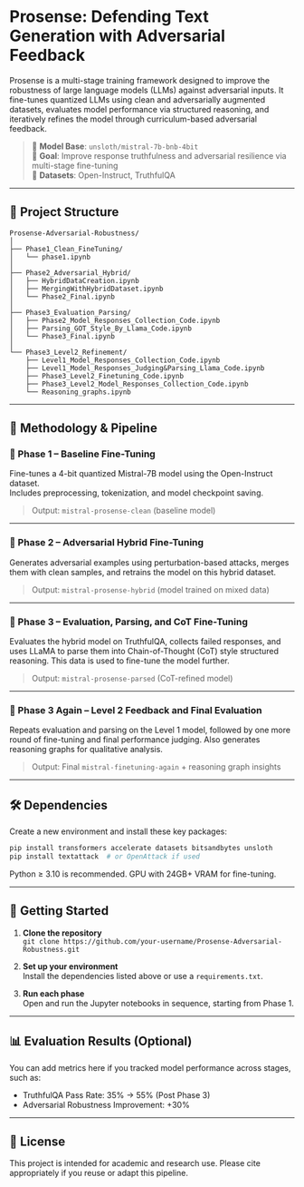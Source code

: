 # Prosense: Defending Text Generation with Adversarial Feedback

Prosense is a multi-stage training framework designed to improve the robustness of large language models (LLMs) against adversarial inputs. It fine-tunes quantized LLMs using clean and adversarially augmented datasets, evaluates model performance via structured reasoning, and iteratively refines the model through curriculum-based adversarial feedback.

> 🚀 **Model Base**: `unsloth/mistral-7b-bnb-4bit`  
> 🧠 **Goal**: Improve response truthfulness and adversarial resilience via multi-stage fine-tuning  
> 🧪 **Datasets**: Open-Instruct, TruthfulQA

---

## 📁 Project Structure

```
Prosense-Adversarial-Robustness/
│
├── Phase1_Clean_FineTuning/
│   └── phase1.ipynb
│
├── Phase2_Adversarial_Hybrid/
│   ├── HybridDataCreation.ipynb
│   ├── MergingWithHybridDataset.ipynb
│   └── Phase2_Final.ipynb
│
├── Phase3_Evaluation_Parsing/
│   ├── Phase2_Model_Responses_Collection_Code.ipynb
│   ├── Parsing_GOT_Style_By_Llama_Code.ipynb
│   └── Phase3_Final.ipynb
│
└── Phase3_Level2_Refinement/
    ├── Level1_Model_Responses_Collection_Code.ipynb
    ├── Level1_Model_Responses_Judging&Parsing_Llama_Code.ipynb
    ├── Phase3_Level2_Finetuning_Code.ipynb
    ├── Phase3_Level2_Model_Responses_Collection_Code.ipynb
    └── Reasoning_graphs.ipynb
```

---

## 📌 Methodology & Pipeline

### 🔹 Phase 1 – Baseline Fine-Tuning
Fine-tunes a 4-bit quantized Mistral-7B model using the Open-Instruct dataset.  
Includes preprocessing, tokenization, and model checkpoint saving.

> Output: `mistral-prosense-clean` (baseline model)

---

### 🔹 Phase 2 – Adversarial Hybrid Fine-Tuning
Generates adversarial examples using perturbation-based attacks, merges them with clean samples, and retrains the model on this hybrid dataset.

> Output: `mistral-prosense-hybrid` (model trained on mixed data)

---

### 🔹 Phase 3 – Evaluation, Parsing, and CoT Fine-Tuning
Evaluates the hybrid model on TruthfulQA, collects failed responses, and uses LLaMA to parse them into Chain-of-Thought (CoT) style structured reasoning. This data is used to fine-tune the model further.

> Output: `mistral-prosense-parsed` (CoT-refined model)

---

### 🔹 Phase 3 Again – Level 2 Feedback and Final Evaluation
Repeats evaluation and parsing on the Level 1 model, followed by one more round of fine-tuning and final performance judging. Also generates reasoning graphs for qualitative analysis.

> Output: Final `mistral-finetuning-again` + reasoning graph insights

---

## 🛠️ Dependencies

Create a new environment and install these key packages:

```bash
pip install transformers accelerate datasets bitsandbytes unsloth
pip install textattack  # or OpenAttack if used
```

Python ≥ 3.10 is recommended. GPU with 24GB+ VRAM for fine-tuning.

---

## 🚀 Getting Started

1. **Clone the repository**  
   `git clone https://github.com/your-username/Prosense-Adversarial-Robustness.git`

2. **Set up your environment**  
   Install the dependencies listed above or use a `requirements.txt`.

3. **Run each phase**  
   Open and run the Jupyter notebooks in sequence, starting from Phase 1.

---

## 📊 Evaluation Results (Optional)
You can add metrics here if you tracked model performance across stages, such as:

- TruthfulQA Pass Rate: 35% → 55% (Post Phase 3)
- Adversarial Robustness Improvement: +30%

---


## 📄 License

This project is intended for academic and research use. Please cite appropriately if you reuse or adapt this pipeline.

